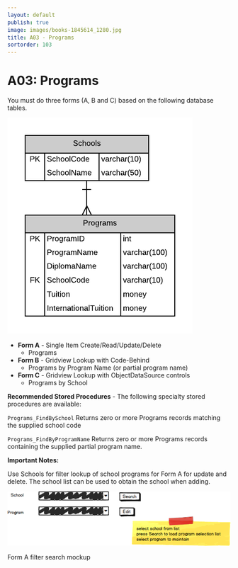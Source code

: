 ```yaml
---
layout: default
publish: true
image: images/books-1845614_1280.jpg
title: A03 - Programs
sortorder: 103
---
```

# A03: Programs

You must do three forms (A, B and C) based on the following database tables.

![](A03.png)

- **Form A** - Single Item Create/Read/Update/Delete
  - Programs
- **Form B** - Gridview Lookup with Code-Behind
  - Programs by Program Name (or partial program name)
- **Form C** - Gridview Lookup with ObjectDataSource controls
  - Programs by School 


**Recommended Stored Procedures** - The following specialty stored procedures are available:

`Programs_FindBySchool` Returns zero or more Programs records matching the supplied school code

`Programs_FindByProgramName` Returns zero or more Programs records containing the supplied partial program name.

**Important Notes:** 

Use Schools for filter lookup of school programs for Form A for update and delete. The school list can be used
to obtain the school when adding.

![](A03Mockup.png)

Form A filter search mockup

